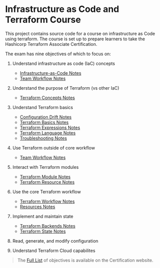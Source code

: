 # Infrastructure as Code and Terraform Course

This project contains source code for a course on infrastructure as Code using
terraform. The course is set up to prepare learners to take the Hashicorp Terraform
Associate Certification.

The exam has nine objectives of which to focus on:

1. Understand infrastructure as code (IaC) concepts
    - [Infrastructure-as-Code Notes](./infrastructure-as-code/README.md)
    - [Team Workflow Notes](./team-workflow/README.md)

2. Understand the purpose of Terraform (vs other IaC)
    - [Terraform Concepts Notes](./terraform-concepts/README.md)

3. Understand Terraform basics
    - [Configuration Drift Notes](./configuration-drift/README.md)
    - [Terraform Basics Notes](./terraform-basics/README.md)
    - [Terraform Expressions Notes](./expressions/README.md)
    - [Terraform Language Notes](./terraform-language/README.md)
    - [Troubleshooting Notes](./troubleshooting/README.md)

4. Use Terraform outside of core workflow
    - [Team Workflow Notes](./team-workflow/README.md)

5. Interact with Terraform modules
    - [Terraform Module Notes](./terraform-modules/README.md)
    - [Terraform Resource Notes](./terraform-resources/README.md)

6. Use the core Terraform workflow
    - [Terraform Workflow Notes](./terraform-workflow/README.md)
    - [Resources Notes](./resources/README.md)

7. Implement and maintain state
    - [Terraform Backends Notes](./terraform-backends/README.md)
    - [Terraform State Notes](./terraform-state/README.md)

8. Read, generate, and modify configuration

9. Understand Terraform Cloud capabilites

> The [Full List](https://www.hashicorp.com/certification/terraform-associate) of
> objectives is available on the Certification website.



